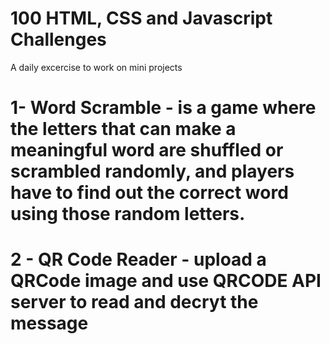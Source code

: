 # 100 HTML, CSS and Javascript Challenges 




A daily excercise to work on mini projects 

# 1- Word Scramble - is a game where the letters that can make a meaningful word are shuffled or scrambled randomly, and players have to find out the correct word using those random letters.
# 2 - QR Code Reader - upload a QRCode image and use QRCODE API server to read and decryt the message 